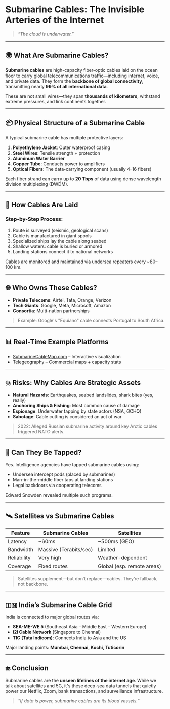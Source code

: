 # Submarine Cables: The Invisible Arteries of the Internet

> *“The cloud is underwater.”*

---

## 🌍 What Are Submarine Cables?

**Submarine cables** are high-capacity fiber-optic cables laid on the ocean floor to carry global telecommunications traffic—including internet, voice, and private data. They form the **backbone of global connectivity**, transmitting nearly **99% of all international data**.

These are not small wires—they span **thousands of kilometers**, withstand extreme pressures, and link continents together.

---

## 📦 Physical Structure of a Submarine Cable

A typical submarine cable has multiple protective layers:

1. **Polyethylene Jacket**: Outer waterproof casing
2. **Steel Wires**: Tensile strength + protection
3. **Aluminum Water Barrier**
4. **Copper Tube**: Conducts power to amplifiers
5. **Optical Fibers**: The data-carrying component (usually 4–16 fibers)

Each fiber strand can carry up to **20 Tbps** of data using dense wavelength division multiplexing (DWDM).

---

## 🚢 How Cables Are Laid

### Step-by-Step Process:

1. Route is surveyed (seismic, geological scans)
2. Cable is manufactured in giant spools
3. Specialized ships lay the cable along seabed
4. Shallow waters: cable is buried or armored
5. Landing stations connect it to national networks

Cables are monitored and maintained via undersea repeaters every \~80–100 km.

---

## 🌐 Who Owns These Cables?

* **Private Telecoms**: Airtel, Tata, Orange, Verizon
* **Tech Giants**: Google, Meta, Microsoft, Amazon
* **Consortia**: Multi-nation partnerships

> Example: Google's "Equiano" cable connects Portugal to South Africa.

---

## 📊 Real-Time Example Platforms

* [SubmarineCableMap.com](https://www.submarinecablemap.com/) – Interactive visualization
* Telegeography – Commercial maps + capacity stats

---

## 💥 Risks: Why Cables Are Strategic Assets

* **Natural Hazards**: Earthquakes, seabed landslides, shark bites (yes, really)
* **Anchoring Ships & Fishing**: Most common cause of damage
* **Espionage**: Underwater tapping by state actors (NSA, GCHQ)
* **Sabotage**: Cable cutting is considered an act of war

> 2022: Alleged Russian submarine activity around key Arctic cables triggered NATO alerts.

---

## 🔐 Can They Be Tapped?

Yes. Intelligence agencies have tapped submarine cables using:

* Undersea intercept pods (placed by submarines)
* Man-in-the-middle fiber taps at landing stations
* Legal backdoors via cooperating telecoms

Edward Snowden revealed multiple such programs.

---

## 🛰️ Satellites vs Submarine Cables

| Feature     | Submarine Cables       | Satellites                 |
| ----------- | ---------------------- | -------------------------- |
| Latency     | \~60ms                 | \~500ms (GEO)              |
| Bandwidth   | Massive (Terabits/sec) | Limited                    |
| Reliability | Very high              | Weather-dependent          |
| Coverage    | Fixed routes           | Global (esp. remote areas) |

> Satellites supplement—but don’t replace—cables. They’re fallback, not backbone.

---

## 🇮🇳 India’s Submarine Cable Grid

India is connected to major global routes via:

* **SEA-ME-WE 5** (Southeast Asia – Middle East – Western Europe)
* **i2i Cable Network** (Singapore to Chennai)
* **TIC (Tata Indicom)**: Connects India to Asia and the US

Major landing points: **Mumbai, Chennai, Kochi, Tuticorin**

---

## 🔚 Conclusion

Submarine cables are the **unseen lifelines of the internet age**. While we talk about satellites and 5G, it's these deep-sea data tunnels that quietly power our Netflix, Zoom, bank transactions, and surveillance infrastructure.

> *“If data is power, submarine cables are its blood vessels.”*
